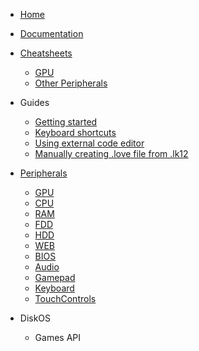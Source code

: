 * [Home](/)
* [Documentation](/Documentation/)

* [Cheatsheets](/Documentation/Cheatsheets/)
  * [GPU](/Documentation/Cheatsheets/GPU.md)
  * [Other Peripherals](/Documentation/Cheatsheets/Other_Peripherals.md)

* Guides
  * [Getting started](/Documentation/Guides/Getting_started.md)
  * [Keyboard shortcuts](/Documentation/Guides/Keyboard_shortcuts.md)
  * [Using external code editor](/Documentation/Guides/Using_external_code_editor.md)
  * [Manually creating .love file from .lk12](/Documentation/Guides/Manually_creating_.love_file_from_.lk12.md)

* [Peripherals](/Documentation/Peripherals/)
  * [GPU](/Documentation/Peripherals/GPU/)
  * [CPU](/Documentation/Peripherals/CPU/)
  * [RAM](/Documentation/Peripherals/RAM/)
  * [FDD](/Documentation/Peripherals/FDD/)
  * [HDD](/Documentation/Peripherals/HDD/)
  * [WEB](/Documentation/Peripherals/WEB/)
  * [BIOS](/Documentation/Peripherals/BIOS/)
  * [Audio](/Documentation/Peripherals/Audio/)
  * [Gamepad](/Documentation/Peripherals/Gamepad/)
  * [Keyboard](/Documentation/Peripherals/Keyboard/)
  * [TouchControls](/Documentation/Peripherals/TouchControls/)

* DiskOS
  * Games API
